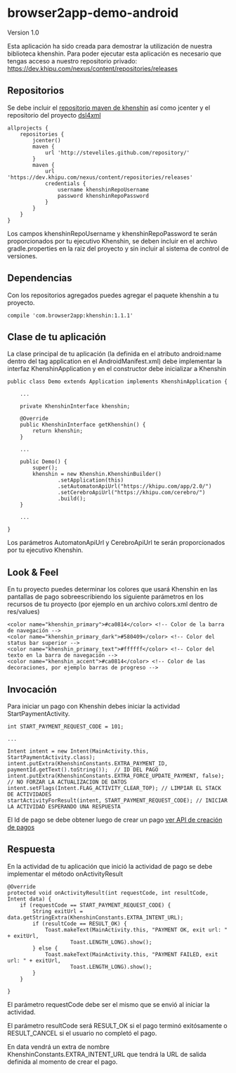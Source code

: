 # browser2app-demo-android

Version 1.0

Esta aplicación ha sido creada para demostrar la utilización de nuestra biblioteca khenshin.
Para poder ejecutar esta aplicación es necesario que tengas acceso a nuestro repositorio privado: https://dev.khipu.com/nexus/content/repositories/releases

## Repositorios

Se debe incluir el [repositorio maven de khenshin](https://dev.khipu.com/nexus/content/repositories/releases) así como jcenter y el repositorio del proyecto [dsl4xml](https://github.com/steveliles/dsl4xml)


    allprojects {
		repositories {
			jcenter()
			maven {
				url 'http://steveliles.github.com/repository/'
			}
			maven {
				url 'https://dev.khipu.com/nexus/content/repositories/releases'
				credentials {
					username khenshinRepoUsername
					password khenshinRepoPassword
				}
			}
		}
	}
	
Los campos khenshinRepoUsername y khenshinRepoPassword te serán proporcionados por tu ejecutivo Khenshin, se deben incluir en el archivo gradle.properties en la raiz del proyecto y sin incluir al sistema de control de versiones.

## Dependencias

Con los repositorios agregados puedes agregar el paquete khenshin a tu proyecto.

    compile 'com.browser2app:khenshin:1.1.1'
    
## Clase de tu aplicación

La clase principal de tu aplicación (la definida en el atributo android:name dentro del tag application en el AndroidManifest.xml) debe implementar la interfaz KhenshinApplication y en el constructor debe inicializar a Khenshin

	public class Demo extends Application implements KhenshinApplication {
	
		...
		
		private KhenshinInterface khenshin;
	
		@Override
		public KhenshinInterface getKhenshin() {
			return khenshin;
		}
	
		...
	
		public Demo() {
			super();
			khenshin = new Khenshin.KhenshinBuilder()
					.setApplication(this)
					.setAutomatonApiUrl("https://khipu.com/app/2.0/")
					.setCerebroApiUrl("https://khipu.com/cerebro/")
					.build();
		}
		
		...
	
	}
	
	
Los parámetros AutomatonApiUrl y CerebroApiUrl te serán proporcionados por tu ejecutivo Khenshin.

## Look & Feel

En tu proyecto puedes determinar los colores que usará Khenshin en las pantallas de pago sobreescribiendo los siguiente parámetros en los recursos de tu proyecto (por ejemplo en un archivo colors.xml dentro de res/values)

    <color name="khenshin_primary">#ca0814</color> <!-- Color de la barra de navegación -->
    <color name="khenshin_primary_dark">#580409</color> <!-- Color del status bar superior -->
    <color name="khenshin_primary_text">#ffffff</color> <!-- Color del texto en la barra de navegación -->
    <color name="khenshin_accent">#ca0814</color> <!-- Color de las decoraciones, por ejemplo barras de progreso -->
    
## Invocación

Para iniciar un pago con Khenshin debes iniciar la actividad StartPaymentActivity.

	int START_PAYMENT_REQUEST_CODE = 101;
	
	...
	
	Intent intent = new Intent(MainActivity.this, StartPaymentActivity.class);
	intent.putExtra(KhenshinConstants.EXTRA_PAYMENT_ID, paymentId.getText().toString());  // ID DEL PAGO
	intent.putExtra(KhenshinConstants.EXTRA_FORCE_UPDATE_PAYMENT, false); // NO FORZAR LA ACTUALIZACION DE DATOS
	intent.setFlags(Intent.FLAG_ACTIVITY_CLEAR_TOP); // LIMPIAR EL STACK DE ACTIVIDADES
	startActivityForResult(intent, START_PAYMENT_REQUEST_CODE); // INICIAR LA ACTIVIDAD ESPERANDO UNA RESPUESTA
		
El Id de pago se debe obtener luego de crear un pago [ver API de creación de pagos](https://khipu.com/page/api)

## Respuesta

En la actividad de tu aplicación que inició la actividad de pago se debe implementar el método onActivityResult

	@Override
	protected void onActivityResult(int requestCode, int resultCode, Intent data) {
		if (requestCode == START_PAYMENT_REQUEST_CODE) {
			String exitUrl = data.getStringExtra(KhenshinConstants.EXTRA_INTENT_URL);
			if (resultCode == RESULT_OK) {
				Toast.makeText(MainActivity.this, "PAYMENT OK, exit url: " + exitUrl,
						Toast.LENGTH_LONG).show();
			} else {
				Toast.makeText(MainActivity.this, "PAYMENT FAILED, exit url: " + exitUrl,
						Toast.LENGTH_LONG).show();
			}
		}
	
	}
	
El parámetro requestCode debe ser el mismo que se envió al iniciar la actividad.

El parámetro resultCode será RESULT_OK si el pago terminó exitósamente o RESULT_CANCEL si el usuario no completó el pago.

En data vendrá un extra de nombre KhenshinConstants.EXTRA_INTENT_URL que tendrá la URL de salida definida al momento de crear el pago.

    
